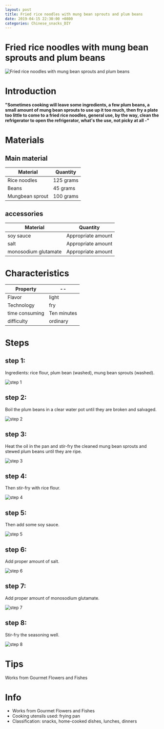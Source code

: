```yaml
---
layout: post
title: Fried rice noodles with mung bean sprouts and plum beans
date: 2019-04-15 22:30:00 +0800
categories: Chinese_snacks_DIY
---
```


# Fried rice noodles with mung bean sprouts and plum beans

![Fried rice noodles with mung bean sprouts and plum beans]({{site.baseurl}}/img/414669/414669.jpg)

# Introduction

**"Sometimes cooking will leave some ingredients, a few plum beans, a small amount of mung bean sprouts to use up it too much, then fry a plate too little to come to a fried rice noodles, general use, by the way, clean the refrigerator to open the refrigerator, what's the use, not picky at all -"**

# Materials


## Main material

Material|Quantity
--|--
Rice noodles|125 grams
Beans|45 grams
Mungbean sprout|100 grams

## accessories

Material|Quantity
--|--
soy sauce|Appropriate amount
salt|Appropriate amount
monosodium glutamate|Appropriate amount

# Characteristics

Property|--
--|--
Flavor|light
Technology|fry
time consuming|Ten minutes
difficulty|ordinary

# Steps

## step 1:

Ingredients: rice flour, plum bean (washed), mung bean sprouts (washed).

![step 1]({{site.baseurl}}/img/414669/1.jpg)

## step 2:

Boil the plum beans in a clear water pot until they are broken and salvaged.

![step 2]({{site.baseurl}}/img/414669/2.jpg)

## step 3:

Heat the oil in the pan and stir-fry the cleaned mung bean sprouts and stewed plum beans until they are ripe.

![step 3]({{site.baseurl}}/img/414669/3.jpg)

## step 4:

Then stir-fry with rice flour.

![step 4]({{site.baseurl}}/img/414669/4.jpg)

## step 5:

Then add some soy sauce.

![step 5]({{site.baseurl}}/img/414669/5.jpg)

## step 6:

Add proper amount of salt.

![step 6]({{site.baseurl}}/img/414669/6.jpg)

## step 7:

Add proper amount of monosodium glutamate.

![step 7]({{site.baseurl}}/img/414669/7.jpg)

## step 8:

Stir-fry the seasoning well.

![step 8]({{site.baseurl}}/img/414669/8.jpg)

# Tips

Works from Gourmet Flowers and Fishes

# Info

- Works from Gourmet Flowers and Fishes
- Cooking utensils used: frying pan
- Classification: snacks, home-cooked dishes, lunches, dinners